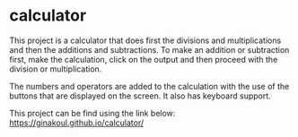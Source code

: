# calculator

This project is a calculator that does first the divisions and multiplications and then the additions and subtractions. To make an addition or subtraction first, make the calculation, click on the output and then proceed with the division or multiplication.

The numbers and operators are added to the calculation with the use of the buttons that are displayed on the screen. It also has keyboard support.

This project can be find using the link below:
https://ginakoul.github.io/calculator/